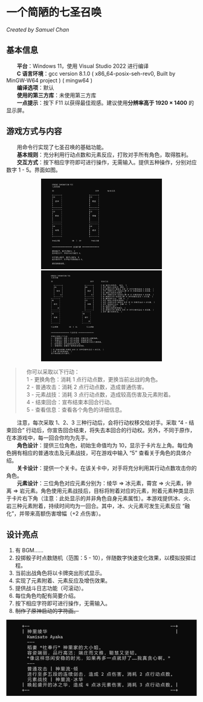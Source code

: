 # **一个简陋的七圣召唤**  
*Created by Samuel Chan*  
## **基本信息**  
&emsp;&emsp;**平台**：Windows 11，使用 Visual Studio 2022 进行编译  
&emsp;&emsp;**C 语言环境**：gcc version 8.1.0 ( x86_64-posix-seh-rev0, Built by MinGW-W64 project ) ( mingw64 )  
&emsp;&emsp;**编译选项**：默认  
&emsp;&emsp;**使用的第三方库**：未使用第三方库  
&emsp;&emsp;**一点提示**：按下 F11 以获得最佳观感。建议使用**分辨率高于 1920 × 1400** 的显示屏。
 
## **游戏方式与内容**
&emsp;&emsp;用命令行实现了七圣召唤的基础功能。   
&emsp;&emsp;**基本规则**：充分利用行动点数和元素反应，打败对手所有角色，取得胜利。  
&emsp;&emsp;**交互方式**：按下相应字符即可进行操作，无需输入。提供五种操作，分别对应数字 1 - 5。界面如图。
<div align=middle>
<img src="界面设计 (1).jpg" width=320 height=auto>
<img src="界面设计 (2).jpg" width=320 height=auto>
</div>  

> &emsp;你可以采取以下行动：  
&emsp;1 - 更换角色：消耗 1 点行动点数，更换当前出战的角色。  
&emsp;2 - 普通攻击：消耗 2 点行动点数，造成普通伤害。  
&emsp;3 - 元素战技：消耗 3 点行动点数，造成较高伤害及元素附着。  
&emsp;4 - 结束回合：宣布结束本回合行动。  
&emsp;5 - 查看信息：查看各个角色的详细信息。  

&emsp;&emsp;注意，每次采取 1、2、3 三种行动后，会将行动权移交给对手。采取 “4 - 结束回合” 行动后，你宣告回合结束，将失去本回合的行动权。另外，不同于原作，在本游戏中，每一回合你均为先手。  
&emsp;&emsp;**角色设计**：提供三位角色，初始生命值均为 10，显示于卡片左上角。每位角色拥有相应的普通攻击及元素战技，可在游戏中输入 “5” 查看关于角色的具体介绍。  
&emsp;&emsp;**关卡设计**：提供一个关卡。在该关卡中，对手将充分利用其行动点数攻击你的角色。  
&emsp;&emsp;**元素设计**：三位角色对应元素分别为：绫华 => 冰元素，霄宫 => 火元素，钟离 => 岩元素。角色使用元素战技后，目标将附着对应的元素，附着元素种类显示于卡片右下角（注意：此处显示的并非角色自身元素属性）。本游戏提供冰、火、岩三种元素附着，持续时间均为一回合。其中，冰、火元素可发生元素反应 “融化”，并带来高额伤害增幅（+2 点伤害）。  
## **设计亮点**
1. 有 BGM……  
2. 投掷骰子时点数随机（范围：5 - 10），伴随数字快速变化效果，以模拟投掷过程。  
3. 当前出战角色将以卡牌突出形式显示。  
4. 实现了元素附着、元素反应及增伤效果。  
5. 提供战斗日志功能（可滚动）。  
6. 每位角色均配有简要介绍。  
7. 按下相应字符即可进行操作，无需输入。
8. ~~制作了原神启动的字符画。~~  

<div align=middle>
<img src="角色信息.jpg" width=640 height=auto>
</div>